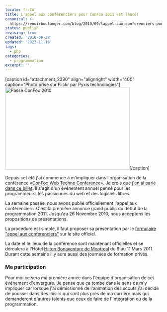 ```yaml
---
locale: fr-CA
title: L'appel aux conférenciers pour ConFoo 2011 est lancé!
canonical: >-
  https://renoirboulanger.com/blog/2010/09/lappel-aux-conferenciers-pour-confoo-2011-est-lance/
status: publish
revising: true
created: '2010-09-28'
updated: '2023-11-16'
tags:
  - php
categories:
  - programmation
excerpt: ''
---
```


<p>[caption id="attachment_2390" align="alignright" width="400" caption="Photo prise sur Flickr par Pyxis technologies"]<a href="https://renoirboulanger.com/wp-content/uploads/2010/09/4463325427_251399c227.jpg"><img class="size-full wp-image-2390" style="border: none;" title="Passe ConFoo 2010" src="https://renoirboulanger.com/wp-content/uploads/2010/09/4463325427_251399c227.jpg" alt="Passe ConFoo 2010" width="400" height="266" /></a>[/caption]</p>

<p><a href="https://renoirboulanger.com/wp-content/uploads/2010/05/Codefest.jpg"></a>Depuis cet été j'ai commencé à m'impliquer dans l'organisation de la conférence «<a href="http://confoo.ca/">ConFoo Web Techno Conference</a>». Je crois que <a href="https://renoirboulanger.com/blog/2010/09/lancement-de-lannee-2011-pour-la-conference-confoo/">j'en ai parlé dans ce billet</a>. Il s'agit d'un événement annuel pensé pour les programmeurs, les passionnés du web et des logiciels libres.</p>

<p>La semaine passée, nous avons publié officiellement l'appel aux conférenciers. C'est la première annonce grand public du début de la programmation 2011. Jusqu'au 26 Novembre 2010, nous acceptons les propositions de présentations.</p>

<p>La procédure est simple, il faut proposer sa présentation par le <a href="http://bit.ly/b3pX8P">formulaire "appel aux conférenciers"</a> sur le site officiel.</p>

<p>La date et le lieux de la conférence sont maintenant officielles et se déroulera à l'Hôtel
<a href="http://confoo.ca/fr/hotel">Hilton Bonaventure de Montreal</a> du 9 au 11 Mars 2011. Durant cette semaine il y aura aussi des journées de formation privés.</p>

<h3>Ma participation</h3>

<p>Pour moi ce sera ma première année dans l'équipe d'organisation de cet événement d'envergure. Je pense que ça tombe dans le sens de m'y impliquer car lorsque j'ai démissionné de l'animation des scouts j'ai décidé de pousser dans des loisirs qui sont plus près de ma carrière mais qui demanderont d'autres talents que ceux de faire de l'Intégration ou de la programmation.</p>